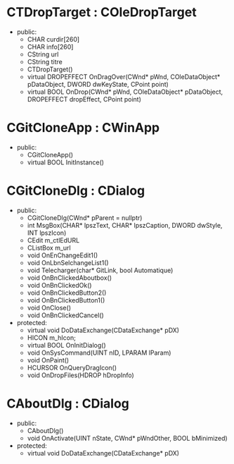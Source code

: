 # CTDropTarget : COleDropTarget
+ public:
  +   CHAR curdir[260]
  +   CHAR info[260]
  +   CString url
  +   CString titre
  +   CTDropTarget()
  +   virtual DROPEFFECT OnDragOver(CWnd* pWnd, COleDataObject* pDataObject, DWORD dwKeyState, CPoint point)
  +   virtual BOOL OnDrop(CWnd* pWnd, COleDataObject* pDataObject, DROPEFFECT dropEffect, CPoint point)
    
# CGitCloneApp : CWinApp
+ public:
	+ CGitCloneApp()
	+ virtual BOOL InitInstance()

# CGitCloneDlg : CDialog
+ public:
	+ CGitCloneDlg(CWnd* pParent = nullptr)
	+ int MsgBox(CHAR* lpszText, CHAR* lpszCaption, DWORD dwStyle, INT lpszIcon)
	+ CEdit	m_ctlEdURL
	+ CListBox	m_url
	+ void OnEnChangeEdit1()
	+ void OnLbnSelchangeList1()
	+ void Telecharger(char* GitLink, bool Automatique)
	+ void OnBnClickedAboutbox()
	+ void OnBnClickedOk()
	+ void OnBnClickedButton2()
	+ void OnBnClickedButton1()
	+ void OnClose()
	+ void OnBnClickedCancel()
+ protected:
	+ virtual void DoDataExchange(CDataExchange* pDX)
	+ HICON m_hIcon;
	+ virtual BOOL OnInitDialog()
	+ void OnSysCommand(UINT nID, LPARAM lParam)
	+ void OnPaint()
	+ HCURSOR OnQueryDragIcon()
	+ void OnDropFiles(HDROP hDropInfo)

# CAboutDlg : CDialog
+ public:
	+ CAboutDlg()
  + void OnActivate(UINT nState, CWnd* pWndOther, BOOL bMinimized)
+ protected:
	+ virtual void DoDataExchange(CDataExchange* pDX)


